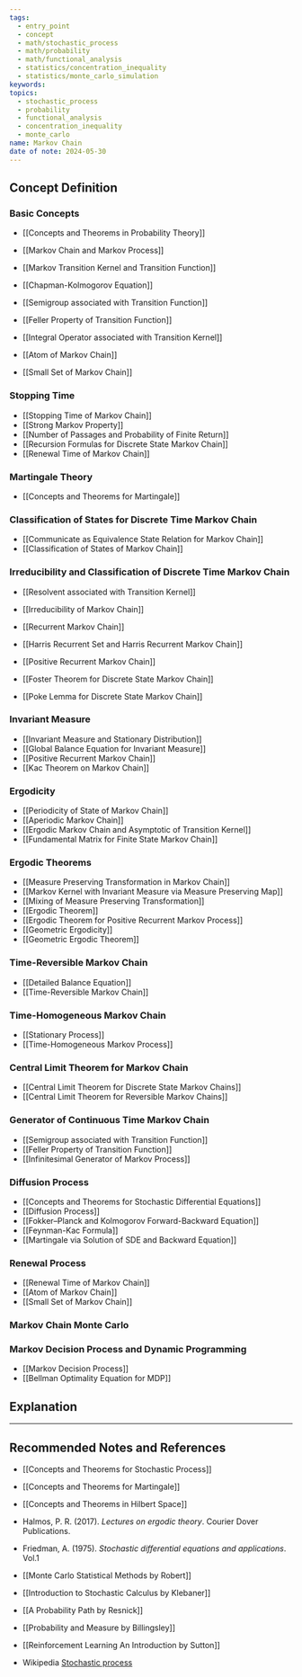 ```yaml
---
tags:
  - entry_point
  - concept
  - math/stochastic_process
  - math/probability
  - math/functional_analysis
  - statistics/concentration_inequality
  - statistics/monte_carlo_simulation
keywords: 
topics:
  - stochastic_process
  - probability
  - functional_analysis
  - concentration_inequality
  - monte_carlo
name: Markov Chain
date of note: 2024-05-30
---
```


## Concept Definition

### Basic Concepts

- [[Concepts and Theorems in Probability Theory]]

- [[Markov Chain and Markov Process]]
- [[Markov Transition Kernel and Transition Function]]
- [[Chapman-Kolmogorov Equation]]

- [[Semigroup associated with Transition Function]]
- [[Feller Property of Transition Function]]
- [[Integral Operator associated with Transition Kernel]]

- [[Atom of Markov Chain]]
- [[Small Set of Markov Chain]]

### Stopping Time

- [[Stopping Time of Markov Chain]]
- [[Strong Markov Property]]
- [[Number of Passages and Probability of Finite Return]]
- [[Recursion Formulas for Discrete State Markov Chain]]
- [[Renewal Time of Markov Chain]]

### Martingale Theory

- [[Concepts and Theorems for Martingale]]

### Classification of States for Discrete Time Markov Chain

- [[Communicate as Equivalence State Relation for Markov Chain]]
- [[Classification of States of Markov Chain]]

### Irreducibility and Classification of Discrete Time Markov Chain

- [[Resolvent associated with Transition Kernel]]
- [[Irreducibility of Markov Chain]]
- [[Recurrent Markov Chain]]
- [[Harris Recurrent Set and Harris Recurrent Markov Chain]]
- [[Positive Recurrent Markov Chain]]

- [[Foster Theorem for Discrete State Markov Chain]]
- [[Poke Lemma for Discrete State Markov Chain]]

### Invariant Measure

- [[Invariant Measure and Stationary Distribution]]
- [[Global Balance Equation for Invariant Measure]]
- [[Positive Recurrent Markov Chain]]
- [[Kac Theorem on Markov Chain]]

### Ergodicity

- [[Periodicity of State of Markov Chain]]
- [[Aperiodic Markov Chain]]
- [[Ergodic Markov Chain and Asymptotic of Transition Kernel]]
- [[Fundamental Matrix for Finite State Markov Chain]]

### Ergodic Theorems

- [[Measure Preserving Transformation in Markov Chain]]
- [[Markov Kernel with Invariant Measure via Measure Preserving Map]]
- [[Mixing of Measure Preserving Transformation]]
- [[Ergodic Theorem]]
- [[Ergodic Theorem for Positive Recurrent Markov Process]]
- [[Geometric Ergodicity]]
- [[Geometric Ergodic Theorem]]




### Time-Reversible Markov Chain

- [[Detailed Balance Equation]]
- [[Time-Reversible Markov Chain]]

### Time-Homogeneous Markov Chain

- [[Stationary Process]]
- [[Time-Homogeneous Markov Process]]

### Central Limit Theorem for Markov Chain

- [[Central Limit Theorem for Discrete State Markov Chains]]
- [[Central Limit Theorem for Reversible Markov Chains]]


### Generator of Continuous Time Markov Chain

- [[Semigroup associated with Transition Function]]
- [[Feller Property of Transition Function]]
- [[Infinitesimal Generator of Markov Process]]

### Diffusion Process

- [[Concepts and Theorems for Stochastic Differential Equations]]
- [[Diffusion Process]]
- [[Fokker–Planck and Kolmogorov Forward-Backward Equation]]
- [[Feynman-Kac Formula]]
- [[Martingale via Solution of SDE and Backward Equation]]

### Renewal Process

- [[Renewal Time of Markov Chain]]
- [[Atom of Markov Chain]]
- [[Small Set of Markov Chain]]


### Markov Chain Monte Carlo 





### Markov Decision Process and Dynamic Programming

- [[Markov Decision Process]]
- [[Bellman Optimality Equation for MDP]]



## Explanation





-----------
##  Recommended Notes and References


- [[Concepts and Theorems for Stochastic Process]]
- [[Concepts and Theorems for Martingale]]
- [[Concepts and Theorems in Hilbert Space]]



- Halmos, P. R. (2017). _Lectures on ergodic theory_. Courier Dover Publications.
- Friedman, A. (1975). *Stochastic differential equations and applications*. Vol.1
- [[Monte Carlo Statistical Methods by Robert]]
- [[Introduction to Stochastic Calculus by Klebaner]]
- [[A Probability Path by Resnick]]
- [[Probability and Measure by Billingsley]]

- [[Reinforcement Learning An Introduction by Sutton]]


- Wikipedia [Stochastic process](https://en.wikipedia.org/wiki/Stochastic_process)